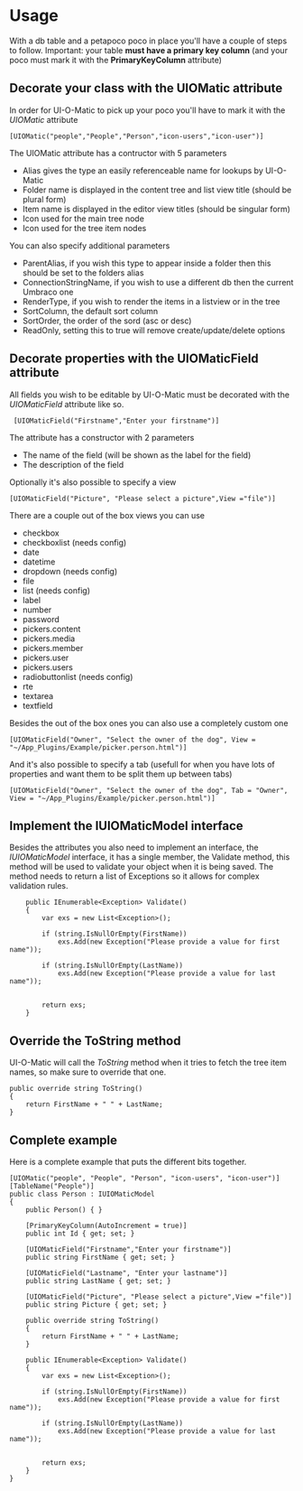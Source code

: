 # Usage #

With a db table and a petapoco poco in place you'll have a couple of steps to follow. Important: your table **must have a primary key column** (and your poco must mark it with the **PrimaryKeyColumn** attribute)


## Decorate your class with the UIOMatic attribute ##

In order for UI-O-Matic to pick up your poco you'll have to mark it with the *UIOMatic* attribute

	[UIOMatic("people","People","Person","icon-users","icon-user")]

The UIOMatic attribute has a contructor with 5 parameters
	
- Alias gives the type an easily referenceable name for lookups by UI-O-Matic
- Folder name is displayed in the content tree and list view title (should be plural form)
- Item name is displayed in the editor view titles (should be singular form)
- Icon used for the main tree node
- Icon used for the tree item nodes

You can also specify additional parameters

- ParentAlias, if you wish this type to appear inside a folder then this should be set to the folders alias
- ConnectionStringName, if you wish to use a different db then the current Umbraco one
- RenderType, if you wish to render the items in a listview or in the tree
- SortColumn, the default sort column
- SortOrder, the order of the sord (asc or desc) 
- ReadOnly, setting this to true will remove create/update/delete options

## Decorate properties with the UIOMaticField attribute ##

All fields you wish to be editable by UI-O-Matic must be decorated with the *UIOMaticField* attribute like so.

	 [UIOMaticField("Firstname","Enter your firstname")]

The attribute has a constructor with 2 parameters

- The name of the field (will be shown as the label for the field)
- The description of the field

Optionally it's also possible to specify a view

	[UIOMaticField("Picture", "Please select a picture",View ="file")]

There are a couple out of the box views you can use

- checkbox
- checkboxlist (needs config)
- date
- datetime
- dropdown (needs config)
- file
- list (needs config)
- label
- number
- password
- pickers.content
- pickers.media
- pickers.member
- pickers.user
- pickers.users
- radiobuttonlist (needs config)
- rte
- textarea
- textfield

Besides the out of the box ones you can also use a completely custom one 

 	[UIOMaticField("Owner", "Select the owner of the dog", View = "~/App_Plugins/Example/picker.person.html")]

And it's also possible to specify a tab (usefull for when you have lots of properties and want them to be split them up between tabs)

	[UIOMaticField("Owner", "Select the owner of the dog", Tab = "Owner", View = "~/App_Plugins/Example/picker.person.html")]

## Implement the IUIOMaticModel interface ##

Besides the attributes you also need to implement an interface, the *IUIOMaticModel* interface, it has a single member, the Validate method, this method will be used to validate your object when it is being saved. The method needs to return a list of Exceptions so it allows for complex validation rules.

        public IEnumerable<Exception> Validate()
        {
            var exs = new List<Exception>();

            if (string.IsNullOrEmpty(FirstName))
                exs.Add(new Exception("Please provide a value for first name"));

            if (string.IsNullOrEmpty(LastName))
                exs.Add(new Exception("Please provide a value for last name"));


            return exs;
        }

## Override the ToString method ##

UI-O-Matic will call the *ToString* method when it tries to fetch the tree item names, so make sure to override that one.

    public override string ToString()
    {
        return FirstName + " " + LastName;
    }

## Complete example ##
Here is a complete example that puts the different bits together.

    [UIOMatic("people", "People", "Person", "icon-users", "icon-user")]
    [TableName("People")]
    public class Person : IUIOMaticModel
    {
        public Person() { }

        [PrimaryKeyColumn(AutoIncrement = true)]
        public int Id { get; set; }

        [UIOMaticField("Firstname","Enter your firstname")]
        public string FirstName { get; set; }

        [UIOMaticField("Lastname", "Enter your lastname")]
        public string LastName { get; set; }

        [UIOMaticField("Picture", "Please select a picture",View ="file")]
        public string Picture { get; set; }

        public override string ToString()
        {
            return FirstName + " " + LastName;
        }

        public IEnumerable<Exception> Validate()
        {
            var exs = new List<Exception>();

            if (string.IsNullOrEmpty(FirstName))
                exs.Add(new Exception("Please provide a value for first name"));

            if (string.IsNullOrEmpty(LastName))
                exs.Add(new Exception("Please provide a value for last name"));


            return exs;
        }
    }



